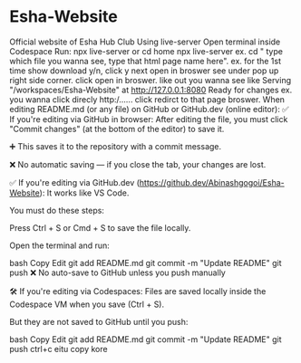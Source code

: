 # Esha-Website
Official website of Esha Hub Club
Using live-server
Open terminal inside Codespace
Run:
npx live-server
or
cd home
npx live-server
ex. cd " type which file you wanna see, type that html page name here".
ex. for the 1st time show download y/n, click y next open in broswer see under pop up right side corner. click open in broswer. like out you wanna see like 
Serving "/workspaces/Esha-Website" at http://127.0.0.1:8080
Ready for changes
ex. you wanna click direcly http:/...... click redirct to that page broswer.
When editing README.md (or any file) on GitHub or GitHub.dev (online editor):
✅ If you're editing via GitHub in browser:
After editing the file, you must click "Commit changes" (at the bottom of the editor) to save it.

➕ This saves it to the repository with a commit message.

❌ No automatic saving — if you close the tab, your changes are lost.

✅ If you're editing via GitHub.dev (https://github.dev/Abinashgogoi/Esha-Website):
It works like VS Code.

You must do these steps:

Press Ctrl + S or Cmd + S to save the file locally.

Open the terminal and run:

bash
Copy
Edit
git add README.md
git commit -m "Update README"
git push
❌ No auto-save to GitHub unless you push manually

🛠️ If you're editing via Codespaces:
Files are saved locally inside the Codespace VM when you save (Ctrl + S).

But they are not saved to GitHub until you push:

bash
Copy
Edit
git add README.md
git commit -m "Update README"
git push
ctrl+c eitu copy kore
